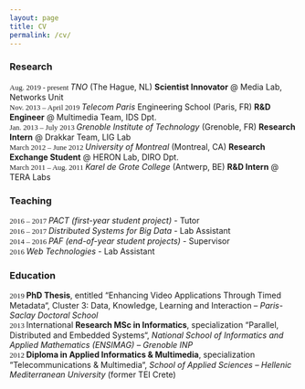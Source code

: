 ```yaml
---
layout: page
title: CV
permalink: /cv/
---
```


### Research   
   <span style="font-family:Verdana; font-size:small;"> Aug. 2019 - present </span> *TNO* (The Hague, NL) **Scientist Innovator** @ Media Lab, Networks Unit   
   <span style="font-family:Verdana; font-size:small;"> Nov. 2013 – April 2019 </span>  *Telecom Paris* Engineering School (Paris, FR) **R&D Engineer** @ Multimedia Team, IDS Dpt.   
   <span style="font-family:Verdana; font-size:small;"> Jan. 2013 – July 2013 </span> *Grenoble Institute of Technology* (Grenoble, FR) **Research Intern** @ Drakkar Team, LIG Lab   
   <span style="font-family:Verdana; font-size:small;"> March 2012 – June 2012 </span> *University of Montreal*  (Montreal, CA) **Research Exchange Student** @ HERON Lab, DIRO Dpt.   
   <span style="font-family:Verdana; font-size:small;"> March 2011 – Aug. 2011 </span> *Karel de Grote College* (Antwerp, BE) **R&D Intern** @ TERA Labs   


### Teaching   
   <span style="font-family:Verdana; font-size:small;"> 2016 – 2017 </span> _PACT (first-year student project)_ - Tutor   
   <span style="font-family:Verdana; font-size:small;"> 2016 – 2017 </span> _Distributed Systems for Big Data_ - Lab Assistant   
   <span style="font-family:Verdana; font-size:small;"> 2014 – 2016 </span> _PAF (end-of-year student projects)_ - Supervisor      
   <span style="font-family:Verdana; font-size:small;"> 2016 </span> _Web Technologies_ - Lab Assistant   


### Education

   <span style="font-family:Verdana; font-size:small;"> 2019 </span> **PhD Thesis**, entitled “Enhancing Video Applications Through Timed Metadata“, Cluster 3: Data, Knowledge, Learning and Interaction – _Paris-Saclay Doctoral School_   
   <span style="font-family:Verdana; font-size:small;"> 2013 </span> International **Research MSc in Informatics**, specialization “Parallel, Distributed and Embedded Systems“, _National School of Informatics and Applied Mathematics (ENSIMAG) – Grenoble INP_   
   <span style="font-family:Verdana; font-size:small;"> 2012 </span> **Diploma in Applied Informatics & Multimedia**, specialization “Telecommunications & Multimedia“, _School of Applied Sciences – Hellenic Mediterranean University_ (former TEI Crete)   
